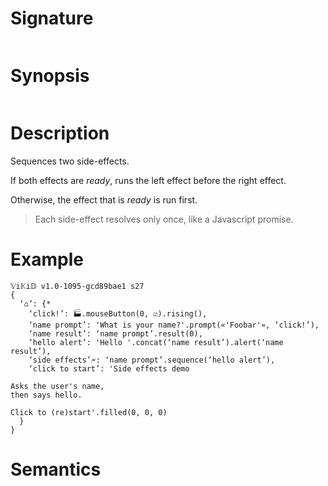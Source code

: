 # Signature
```vikid-signature
```

# Synopsis
```vikid-synopsis
```

# Description
Sequences two side-effects.

If both effects are _ready_, runs the left effect before the right effect.

Otherwise, the effect that is _ready_ is run first.

> Each side-effect resolves only once, like a Javascript promise.

# Example
```vikid-script
𝕍i𝕂i𝔻 v1.0-1095-gcd89bae1 s27
{ 
  ‘⌂’: {* 
    ‘click!’: 🏭.mouseButton(0, ☑).rising(),
    ‘name prompt’: 'What is your name?'.prompt(«'Foobar'», ‘click!’),
    ‘name result’: ‘name prompt’.result(0),
    ‘hello alert’: 'Hello '.concat(‘name result’).alert(‘name result’),
    ‘side effects’🗲: ‘name prompt’.sequence(‘hello alert’),
    ‘click to start’: 'Side effects demo

Asks the user's name,
then says hello.

Click to (re)start'.filled(0, 0, 0)
  }
}
```


# Semantics
